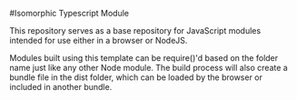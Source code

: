 #Isomorphic Typescript Module

This repository serves as a base repository for JavaScript modules intended for use either in a browser or NodeJS.

Modules built using this template can be require()'d based on the folder name just like any other Node module. The build process will also create a bundle file in the dist folder, which can be loaded by the browser or included in another bundle.


